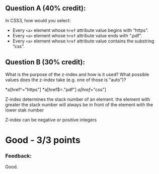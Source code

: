 ## Question A (40% credit):

In CSS3, how would you select:

  - Every `<a>` element whose `href` attribute value begins with “https”.
  - Every `<a>` element whose `href` attribute value ends with “.pdf”.
  - Every `<a>` element whose `href` attribute value contains the substring “css”.

## Question B (30% credit):

What is the purpose of the z-index and how is it used? What possible values does the z-index take (e.g. one of those is "auto")?

*a[href^="https"]
*a[href$=."pdf"]
*a[href*="css"]


Z-index determines the stack number of an element.  the element with greater the stack number will always be in front of the element with the lower stak number 

Z-index can be negative or positive integers 

Good - 3/3 points
=======

### Feedback:
Good.

